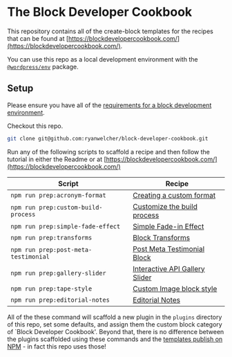 # The Block Developer Cookbook

This repository contains all of the create-block templates for the recipes that can be found at [https://blockdevelopercookbook.com/](https://blockdevelopercookbook.com/).

You can use this repo as a local development environment with the [`@wordpress/env`](https://developer.wordpress.org/block-editor/reference-guides/packages/packages-env/) package.

## Setup

Please ensure you have all of the [requirements for a block development environment](https://developer.wordpress.org/block-editor/getting-started/devenv/).

Checkout this repo.

```bash
git clone git@github.com:ryanwelcher/block-developer-cookbook.git
```

Run any of the following scripts to scaffold a recipe and then follow the tutorial in either the Readme or at [https://blockdevelopercookbook.com/](https://blockdevelopercookbook.com/)

| Script                               | Recipe                                                                                                       |
| ------------------------------------ | ------------------------------------------------------------------------------------------------------------ |
| `npm run prep:acronym-format`        | [Creating a custom format](https://blockdevelopercookbook.com/recipes/creating-a-custom-format/)             |
| `npm run prep:custom-build-process`  | [Customize the build process](https://blockdevelopercookbook.com/recipes/customize-the-build-process/)       |
| `npm run prep:simple-fade-effect`    | [Simple Fade-in Effect](https://blockdevelopercookbook.com/recipes/simple-fade-in-effect/)                   |
| `npm run prep:transforms`            | [Block Transforms](https://blockdevelopercookbook.com/recipes/block-transforms/)                             |
| `npm run prep:post-meta-testimonial` | [Post Meta Testimonial Block](https://blockdevelopercookbook.com/recipes/post-meta-testimonial-block/)       |
| `npm run prep:gallery-slider`        | [Interactive API Gallery Slider](https://blockdevelopercookbook.com/recipes/interactive-api-gallery-slider/) |
| `npm run prep:tape-style`            | [Custom Image block style](https://blockdevelopercookbook.com/recipes/custom-image-block-style/)             |
| `npm run prep:editorial-notes`       | [Editorial Notes](https://blockdevelopercookbook.com/recipes/editorial-notes/)                               |

All of the these command will scaffold a new plugin in the `plugins` directory of this repo, set some defaults, and assign them the custom block category of `Block Developer Cookbook'. Beyond that, there is no difference between the plugins scaffolded using these commands and the [templates publish on NPM](https://www.npmjs.com/settings/block-developer-cookbook/packages) - in fact this repo uses those!
